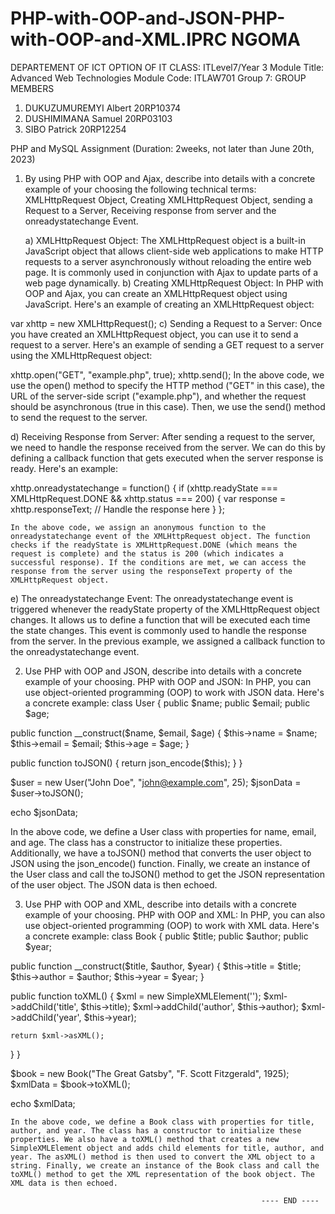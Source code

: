 # PHP-with-OOP-and-JSON-PHP-with-OOP-and-XML.IPRC NGOMA 
DEPARTEMENT OF ICT
OPTION OF IT
CLASS: ITLevel7/Year 3
Module Title: Advanced Web Technologies
Module Code: ITLAW701
Group 7: GROUP MEMBERS
1.	DUKUZUMUREMYI Albert  20RP10374
2.	DUSHIMIMANA Samuel    20RP03103
3.	SIBO Patrick          20RP12254

PHP and MySQL Assignment (Duration: 2weeks, not later than June 20th, 2023)
1.	By using PHP with OOP and Ajax, describe into details with a concrete example of your choosing the following technical terms: XMLHttpRequest Object, Creating XMLHttpRequest Object, sending a Request to a Server, Receiving response from server and the onreadystatechange Event.


      a) XMLHttpRequest Object: The XMLHttpRequest object is a built-in JavaScript object that allows client-side web applications to make HTTP requests to a server asynchronously without reloading the entire web page. It is commonly used in conjunction with Ajax to update parts of a web page dynamically.
b) Creating XMLHttpRequest Object: In PHP with OOP and Ajax, you can create an XMLHttpRequest object using JavaScript. Here's an example of creating an XMLHttpRequest object:


var xhttp = new XMLHttpRequest();
c) Sending a Request to a Server: Once you have created an XMLHttpRequest object, you can use it to send a request to a server. Here's an example of sending a GET request to a server using the XMLHttpRequest object:


 xhttp.open("GET", "example.php", true);
xhttp.send();
In the above code, we use the open() method to specify the HTTP method ("GET" in this case), the URL of the server-side script ("example.php"), and whether the request should be asynchronous (true in this case). Then, we use the send() method to send the request to the server.

d) Receiving Response from Server: After sending a request to the server, we need to handle the response received from the server. We can do this by defining a callback function that gets executed when the server response is ready. Here's an example:


xhttp.onreadystatechange = function() {
  if (xhttp.readyState === XMLHttpRequest.DONE && xhttp.status === 200) {
    var response = xhttp.responseText;
    // Handle the response here
  }
};


    In the above code, we assign an anonymous function to the onreadystatechange event of the XMLHttpRequest object. The function checks if the readyState is XMLHttpRequest.DONE (which means the request is complete) and the status is 200 (which indicates a successful response). If the conditions are met, we can access the response from the server using the responseText property of the XMLHttpRequest object.
e) The onreadystatechange Event: The onreadystatechange event is triggered whenever the readyState property of the XMLHttpRequest object changes. It allows us to define a function that will be executed each time the state changes. This event is commonly used to handle the response from the server. In the previous example, we assigned a callback function to the onreadystatechange event.

2.	Use PHP with OOP and JSON, describe into details with a concrete example of your choosing.
  PHP with OOP and JSON:
In PHP, you can use object-oriented programming (OOP) to work with JSON data. Here's a concrete example:
class User {
  public $name;
  public $email;
  public $age;

  public function __construct($name, $email, $age) {
    $this->name = $name;
    $this->email = $email;
    $this->age = $age;
  }

  public function toJSON() {
    return json_encode($this);
  }
}

$user = new User("John Doe", "john@example.com", 25);
$jsonData = $user->toJSON();

echo $jsonData;

 In the above code, we define a User class with properties for name, email, and age. The class has a constructor to initialize these properties. Additionally, we have a toJSON() method that converts the user object to JSON using the json_encode() function. Finally, we create an instance of the User class and call the toJSON() method to get the JSON representation of the user object. The JSON data is then echoed.

3.	Use PHP with OOP and XML, describe into details with a concrete example of your choosing.
  PHP with OOP and XML:
In PHP, you can also use object-oriented programming (OOP) to work with XML data. Here's a concrete example:
class Book {
  public $title;
  public $author;
  public $year;

  public function __construct($title, $author, $year) {
    $this->title = $title;
    $this->author = $author;
    $this->year = $year;
  }

  public function toXML() {
    $xml = new SimpleXMLElement('<book></book>');
    $xml->addChild('title', $this->title);
    $xml->addChild('author', $this->author);
    $xml->addChild('year', $this->year);

    return $xml->asXML();
  }
}

$book = new Book("The Great Gatsby", "F. Scott Fitzgerald", 1925);
$xmlData = $book->toXML();

echo $xmlData;

    In the above code, we define a Book class with properties for title, author, and year. The class has a constructor to initialize these properties. We also have a toXML() method that creates a new SimpleXMLElement object and adds child elements for title, author, and year. The asXML() method is then used to convert the XML object to a string. Finally, we create an instance of the Book class and call the toXML() method to get the XML representation of the book object. The XML data is then echoed.
  
                                                            ---- END ----
